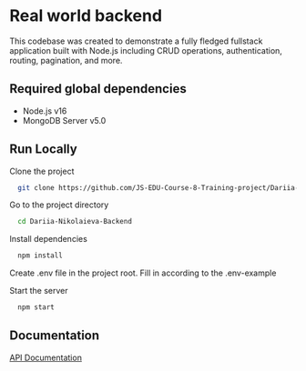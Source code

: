 # Real world backend

This codebase was created to demonstrate a fully fledged fullstack application built with Node.js including CRUD operations, authentication, routing, pagination, and more.

## Required global dependencies

-   Node.js v16
-   MongoDB Server v5.0

## Run Locally

Clone the project

```bash
  git clone https://github.com/JS-EDU-Course-8-Training-project/Dariia-Nikolaieva-Backend.git
```

Go to the project directory

```bash
  cd Dariia-Nikolaieva-Backend
```

Install dependencies

```bash
  npm install
```

Create .env file in the project root. Fill in according to the .env-example

Start the server

```bash
  npm start
```

## Documentation

[API Documentation](https://api.realworld.io/api-docs/#/)
